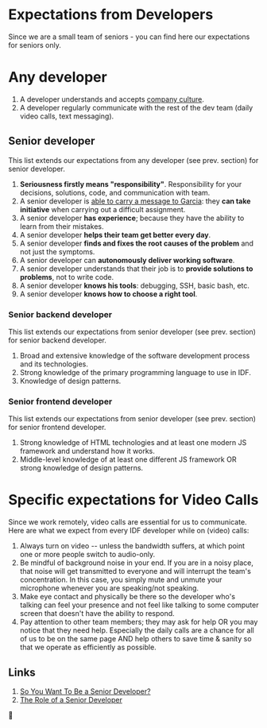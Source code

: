 Expectations from Developers
============================

Since we are a small team of seniors - you can find here our expectations for seniors only.


# Any developer
 1. A developer understands and accepts [company culture](/company/about.md).
 1. A developer regularly communicate with the rest of the dev team (daily video calls, text messaging).


## Senior developer
 This list extends our expectations from any developer (see prev. section) for senior developer.

 1. **Seriousness firstly means "responsibility"**. Responsibility for your decisions, solutions, code, and communication with team.
 1. A senior developer is [able to carry a message to Garcia](https://www.ucg.org/beyond-today/the-lesson-of-a-message-to-garcia): they **can take initiative** when carrying out a difficult assignment.
 1. A senior developer **has experience**; because they have the ability to learn from their mistakes.
 1. A senior developer **helps their team get better every day**.
 1. A senior developer **finds and fixes the root causes of the problem** and not just the symptoms.
 1. A senior developer can **autonomously deliver working software**.
 1. A senior developer understands that their job is to **provide solutions to problems**, not to write code.
 1. A senior developer **knows his tools**: debugging, SSH, basic bash, etc.
 1. A senior developer **knows how to choose a right tool**.


### Senior backend developer
 This list extends our expectations from senior developer (see prev. section) for senior backend developer.

 1. Broad and extensive knowledge of the software development process and its technologies.
 1. Strong knowledge of the primary programming language to use in IDF.
 1. Knowledge of design patterns.


### Senior frontend developer
 This list extends our expectations from senior developer (see prev. section) for senior frontend developer.

 1. Strong knowledge of HTML technologies and at least one modern JS framework and understand how it works.
 1. Middle-level knowledge of at least one different JS framework OR strong knowledge of design patterns.

# Specific expectations for Video Calls

 Since we work remotely, video calls are essential for us to communicate. Here are what we expect from every IDF developer while on (video) calls:

 1. Always turn on video -- unless the bandwidth suffers, at which point one or more people switch to audio-only.
 1. Be mindful of background noise in your end. If you are in a noisy place, that noise will get transmitted to everyone and will interrupt the team's concentration. In this case, you simply mute and unmute your microphone whenever you are speaking/not speaking.
 1. Make eye contact and physically be there so the developer who's talking can feel your presence and not feel like talking to some computer screen that doesn't have the ability to respond.
 1. Pay attention to other team members; they may ask for help OR you may notice that they need help. Especially the daily calls are a chance for all of us to be on the same page AND help others to save time & sanity so that we operate as efficiently as possible.



## Links
 1. [So You Want To Be a Senior Developer?](https://css-tricks.com/want-senior-developer/)
 1. [The Role of a Senior Developer](http://mattbriggs.net/blog/2015/06/01/the-role-of-a-senior-developer/)


🦄

